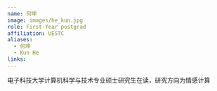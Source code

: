 ```yaml
---
name: 何坤
image: images/he_kun.jpg
role: First-Year postgrad
affiliation: UESTC
aliases:
  - 何坤
  - Kun He
links:
---
```


电子科技大学计算机科学与技术专业硕士研究生在读，研究方向为情感计算
